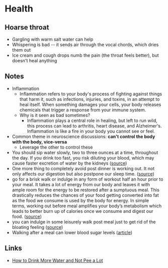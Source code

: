 # Health

## Hoarse throat

- Gargling with warm salt water can help
- Whispering is bad -- it sends air through the vocal chords, which dries them out
- Ice cream and cough drops numb the pain (the throat feels better), but doesn't heal anything

## Notes

- Inflammation
  - Inflammation refers to your body's process of fighting against things that harm it, such as infections, injuries, and toxins, in an attempt to heal itself. When something damages your cells, your body releases chemicals that trigger a response from your immune system.
  - Why is it seen as bad sometimes?
    - Inflammation plays a central role in healing, but left to run wild, this process can lead to arthritis, heart disease, and Alzheimer's. Inflammation is like a fire in your body you cannot see or feel.
- Common theme in neuroscience discussions: **can't control the body with the body, vice-versa**
  - Leverage the other to control these
- You should sip water slowly, two to three ounces at a time, throughout the day. If you drink too fast, you risk diluting your blood, which may cause faster excretion of water by the kidneys ([source](https://www.dollarshaveclub.com/content/story/youre-chugging-water-hydrate-youre-wrong#:~:text=You%20should%20sip%20water%20slowly%2C%20two%20to%20three%20ounces%20at%20a%20time%2C%20throughout%20the%20day.%20If%20you%20drink%20too%20fast%2C%20you%20risk%20diluting%20your%20blood%2C%20which%20may%20cause%20faster%20excretion%20of%20water%20by%20the%20kidneys))
- One more thing to completely avoid post dinner is working out. It not only affects our digestion but also postpone our sleep time. ([source](https://www.pnbmetlife.com/articles/health/myth-buster-should-we-brisk-walk.html#:~:text=One%20more%20thing%20to%20completely%20avoid%20post%20dinner%20is%20working%20out.%20It%20not%20only%20affects%20our%20digestion%20but%20also%20postpone%20our%20sleep%20time.))
- go for a brisk walk or indulge in any form of workout half an hour prior to your meal. It takes a lot of energy from our body and leaves it with ample room for the energy to be restored after a sumptuous meal. This drastically reduces the chances of your food getting converted into fat as the food we consume is used by the body for energy. In simple terms, working out before meal amplifies your body’s metabolism which leads to better burn up of calories once we consume and digest our food. ([source](https://www.pnbmetlife.com/articles/health/myth-buster-should-we-brisk-walk.html#:~:text=go%20for%20a%20brisk%20walk%20or%20indulge%20in%20any%20form%20of%20workout%20half%20an%20hour%20prior%20to%20your%20meal.%20It%20takes%20a%20lot%20of%20energy%20from%20our%20body%20and%20leaves%20it%20with%20ample%20room%20for%20the%20energy%20to%20be%20restored%20after%20a%20sumptuous%20meal.%20This%20drastically%20reduces%20the%20chances%20of%20your%20food%20getting%20converted%20into%20fat%20as%20the%20food%20we%20consume%20is%20used%20by%20the%20body%20for%20energy.%20In%20simple%20terms%2C%20working%20out%20before%20meal%20amplifies%20your%20body%E2%80%99s%20metabolism%20which%20leads%20to%20better%20burn%20up%20of%20calories%20once%20we%20consume%20and%20digest%20our%20food.))
- you can indulge in some leisurely walk post meal just to get rid of the bloating feeling ([source](https://www.pnbmetlife.com/articles/health/myth-buster-should-we-brisk-walk.html#:~:text=you%20can%20indulge%20in%20some%20leisurely%20walk%20post%20meal%20just%20to%20get%20rid%20of%20the%20bloating%20feeling))
- Walking after a meal can lower blood sugar levels ([article](https://time.com/5405778/walking-after-eating-good-for-you/))

## Links

- [How to Drink More Water and Not Pee a Lot](https://spoonuniversity.com/lifestyle/drinking-water-without-peeing-a-lot)
